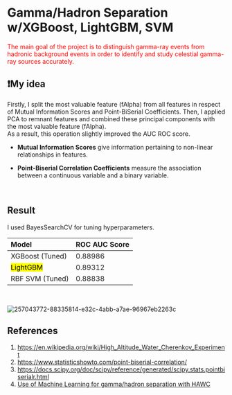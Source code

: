 # Gamma/Hadron Separation w/XGBoost, LightGBM, SVM

<span style ="color:red;">The main goal of the project is to distinguish gamma-ray events from hadronic background events in order to identify and study celestial gamma-ray sources accurately.</span>


## ❗My idea
<p>Firstly, I split the most valuable feature (fAlpha) from all features in respect of Mutual Information Scores and Point-BiSerial Coefficients. Then, I applied PCA to remnant features and combined these principal components with the most valuable feature (fAlpha).<br>
As a result, this operation slightly improved the AUC ROC score.<br>
</p>

* <p><b>Mutual Information Scores</b> give information pertaining to non-linear relationships in features.</p>
* <p><b>Point-Biserial Correlation Coefficients</b> measure the association between a continuous variable and a binary variable.</p>
<br>

## Result

I used BayesSearchCV for tuning hyperparameters.

| <b>Model</b>      | <b>ROC AUC Score <span style='color:#e74c3c'></span></b> | 
| :---------------- | :----------- |
| XGBoost (Tuned)    |  0.88986    | 
| <mark>LightGBM</mark>   |   0.89312  | 
| RBF SVM   (Tuned)   |   0.88838  |

<br>

![257043772-88335814-e32c-4abb-a7ae-96967eb2263c](https://github.com/john-fante/my-machine-learning-projects/assets/50263592/db8ea4ec-4b50-42b9-a467-c485cd65eeeb)


## References
1. https://en.wikipedia.org/wiki/High_Altitude_Water_Cherenkov_Experiment
2. https://www.statisticshowto.com/point-biserial-correlation/
3. https://docs.scipy.org/doc/scipy/reference/generated/scipy.stats.pointbiserialr.html
4. [Use of Machine Learning for gamma/hadron separation with HAWC](https://arxiv.org/pdf/2108.00112.pdf)
